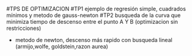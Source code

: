 #TPS DE OPTIMIZACION 
#TP1
ejemplo de regresión simple, cuadrados mínimos y metodo de gauss-newton
#TP2
busqueda de la curva que minimiza tiempo de descenso entre el punto A Y B (optimizacion sin restricciones)
- metodo de newton, descenso más rapido con busqueda lineal (armijo,wolfe, goldstein,razon aurea)
